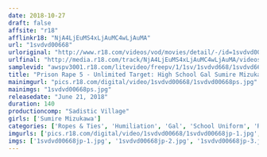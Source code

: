 ```yaml
---
date: 2018-10-27
draft: false
affsite: "r18"
afflinkr18: "NjA4LjEuMS4xLjAuMC4wLjAuMA"
url: "1svdvd00668"
urloriginal: "http://www.r18.com/videos/vod/movies/detail/-/id=1svdvd00668"
urlfinal: "http://media.r18.com/track/NjA4LjEuMS4xLjAuMC4wLjAuMA/videos/vod/movies/detail/-/id=1svdvd00668"
samplevid: "awspv3001.r18.com/litevideo/freepv/1/1sv/1svdvd668/1svdvd668_dmb_w.mp4"
title: "Prison Rape 5 - Unlimited Target: High School Gal Sumire Mizukawa"
mainimgurl: "pics.r18.com/digital/video/1svdvd00668/1svdvd00668ps.jpg"
mainimgs: "1svdvd00668ps.jpg"
releasedate: "June 21, 2018"
duration: 140
productioncomp: "Sadistic Village"
girls: ['Sumire Mizukawa']
categories: ['Ropes & Ties', 'Humiliation', 'Gal', 'School Uniform', 'Reluctant', 'Featured Actress', 'Big Vibrator', 'Hi-Def']
imgurls: ['pics.r18.com/digital/video/1svdvd00668/1svdvd00668jp-1.jpg', 'pics.r18.com/digital/video/1svdvd00668/1svdvd00668jp-2.jpg', 'pics.r18.com/digital/video/1svdvd00668/1svdvd00668jp-3.jpg', 'pics.r18.com/digital/video/1svdvd00668/1svdvd00668jp-4.jpg', 'pics.r18.com/digital/video/1svdvd00668/1svdvd00668jp-5.jpg', 'pics.r18.com/digital/video/1svdvd00668/1svdvd00668jp-6.jpg', 'pics.r18.com/digital/video/1svdvd00668/1svdvd00668jp-7.jpg', 'pics.r18.com/digital/video/1svdvd00668/1svdvd00668jp-8.jpg', 'pics.r18.com/digital/video/1svdvd00668/1svdvd00668jp-9.jpg', 'pics.r18.com/digital/video/1svdvd00668/1svdvd00668jp-10.jpg', 'pics.r18.com/digital/video/1svdvd00668/1svdvd00668jp-11.jpg', 'pics.r18.com/digital/video/1svdvd00668/1svdvd00668jp-12.jpg', 'pics.r18.com/digital/video/1svdvd00668/1svdvd00668jp-13.jpg', 'pics.r18.com/digital/video/1svdvd00668/1svdvd00668jp-14.jpg', 'pics.r18.com/digital/video/1svdvd00668/1svdvd00668jp-15.jpg', 'pics.r18.com/digital/video/1svdvd00668/1svdvd00668jp-16.jpg', 'pics.r18.com/digital/video/1svdvd00668/1svdvd00668jp-17.jpg', 'pics.r18.com/digital/video/1svdvd00668/1svdvd00668jp-18.jpg', 'pics.r18.com/digital/video/1svdvd00668/1svdvd00668jp-19.jpg', 'pics.r18.com/digital/video/1svdvd00668/1svdvd00668jp-20.jpg']
imgs: ['1svdvd00668jp-1.jpg', '1svdvd00668jp-2.jpg', '1svdvd00668jp-3.jpg', '1svdvd00668jp-4.jpg', '1svdvd00668jp-5.jpg', '1svdvd00668jp-6.jpg', '1svdvd00668jp-7.jpg', '1svdvd00668jp-8.jpg', '1svdvd00668jp-9.jpg', '1svdvd00668jp-10.jpg', '1svdvd00668jp-11.jpg', '1svdvd00668jp-12.jpg', '1svdvd00668jp-13.jpg', '1svdvd00668jp-14.jpg', '1svdvd00668jp-15.jpg', '1svdvd00668jp-16.jpg', '1svdvd00668jp-17.jpg', '1svdvd00668jp-18.jpg', '1svdvd00668jp-19.jpg', '1svdvd00668jp-20.jpg']
---
```

